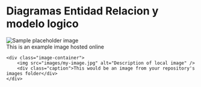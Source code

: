 <!DOCTYPE html>
<html>
<head>
    <title>Image Gallery</title>
</head>
<body>
    <h1>Diagramas Entidad Relacion y modelo logico</h1>
    <div class="image-container">
        <img src="https://placehold.co/600x400" alt="Sample placeholder image" />
        <div class="caption">This is an example image hosted online</div>
    </div>
    
    <div class="image-container">
        <img src="images/my-image.jpg" alt="Description of local image" />
        <div class="caption">This would be an image from your repository's images folder</div>
    </div>
</body>
</html>
